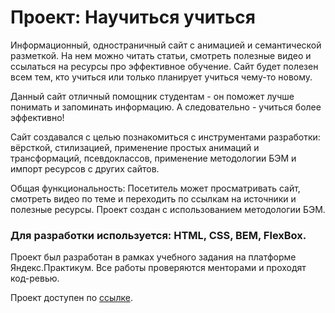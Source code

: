 # Проект: Научиться учиться

Информационный, одностраничный сайт с анимацией и семантической разметкой. На нем можно читать статьи, смотреть полезные видео и ссылаться на ресурсы про эффективное обучение. Сайт будет полезен всем тем, кто учиться или только планирует учиться чему-то новому.

Данный сайт отличный помощник студентам - он поможет лучше понимать и запоминать информацию. А следовательно - учиться более эффективно!

Сайт создавался с целью познакомиться с инструментами разработки: вёрсткой, стилизацией, применение простых анимаций и трансформаций, псевдоклассов, применение методологии БЭМ и импорт ресурсов с других сайтов.

Общая функциональность: Посетитель может просматривать сайт, смотреть видео по теме и переходить по ссылкам на источники и полезные ресурсы. Проект создан с использованием методологии БЭМ.

### Для разработки используется: HTML, CSS, BEM, FlexBox.

Проект был разработан в рамках учебного задания на платформе Яндекс.Практикум. Все работы проверяются менторами и проходят код-ревью.

Проект доступен по [ссылке](https://anzhelf.github.io/how-to-learn).
